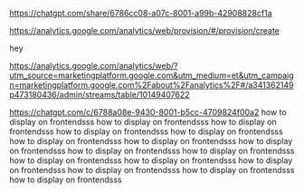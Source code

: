 https://chatgpt.com/share/6786cc08-a07c-8001-a99b-42908828cf1a


https://analytics.google.com/analytics/web/provision/#/provision/create


hey

https://analytics.google.com/analytics/web/?utm_source=marketingplatform.google.com&utm_medium=et&utm_campaign=marketingplatform.google.com%2Fabout%2Fanalytics%2F#/a341362149p473180436/admin/streams/table/10149407622


https://chatgpt.com/c/6788a08e-9430-8001-b5cc-4709824f00a2
how to display on frontendsss
how to display on frontendsss
how to display on frontendsss
how to display on frontendsss
how to display on frontendsss
how to display on frontendsss
how to display on frontendsss
how to display on frontendsss
how to display on frontendsss
how to display on frontendsss
how to display on frontendsss
how to display on frontendsss
how to display on frontendsss
how to display on frontendsss
how to display on frontendsss
how to display on frontendsss







